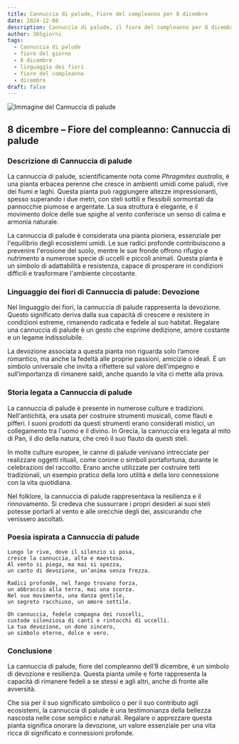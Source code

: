 ```yaml
---
title: Cannuccia di palude, Fiore del compleanno per 8 dicembre
date: 2024-12-08
description: Cannuccia di palude, il fiore del compleanno per 8 dicembre, è il simbolo di Devozione. Scopri il suo significato unico, le storie affascinanti e la poesia che celebra la sua bellezza.
author: 365giorni
tags:
  - Cannuccia di palude
  - fiore del giorno
  - 8 dicembre
  - linguaggio dei fiori
  - fiore del compleanno
  - dicembre
draft: false
---
```


![Immagine del Cannuccia di palude](https://cdn.pixabay.com/photo/2023/04/13/07/23/reed-7921907_1280.jpg)


## 8 dicembre – Fiore del compleanno: Cannuccia di palude

### Descrizione di Cannuccia di palude

La cannuccia di palude, scientificamente nota come _Phragmites australis_, è una pianta erbacea perenne che cresce in ambienti umidi come paludi, rive dei fiumi e laghi. Questa pianta può raggiungere altezze impressionanti, spesso superando i due metri, con steli sottili e flessibili sormontati da pannocchie piumose e argentate. La sua struttura è elegante, e il movimento dolce delle sue spighe al vento conferisce un senso di calma e armonia naturale.

La cannuccia di palude è considerata una pianta pioniera, essenziale per l'equilibrio degli ecosistemi umidi. Le sue radici profonde contribuiscono a prevenire l'erosione del suolo, mentre le sue fronde offrono rifugio e nutrimento a numerose specie di uccelli e piccoli animali. Questa pianta è un simbolo di adattabilità e resistenza, capace di prosperare in condizioni difficili e trasformare l'ambiente circostante.

### Linguaggio dei fiori di Cannuccia di palude: Devozione

Nel linguaggio dei fiori, la cannuccia di palude rappresenta la devozione. Questo significato deriva dalla sua capacità di crescere e resistere in condizioni estreme, rimanendo radicata e fedele al suo habitat. Regalare una cannuccia di palude è un gesto che esprime dedizione, amore costante e un legame indissolubile.

La devozione associata a questa pianta non riguarda solo l’amore romantico, ma anche la fedeltà alle proprie passioni, amicizie o ideali. È un simbolo universale che invita a riflettere sul valore dell’impegno e sull’importanza di rimanere saldi, anche quando la vita ci mette alla prova.

### Storia legata a Cannuccia di palude

La cannuccia di palude è presente in numerose culture e tradizioni. Nell'antichità, era usata per costruire strumenti musicali, come flauti e pifferi. I suoni prodotti da questi strumenti erano considerati mistici, un collegamento tra l'uomo e il divino. In Grecia, la cannuccia era legata al mito di Pan, il dio della natura, che creò il suo flauto da questi steli.

In molte culture europee, le canne di palude venivano intrecciate per realizzare oggetti rituali, come corone o simboli portafortuna, durante le celebrazioni del raccolto. Erano anche utilizzate per costruire tetti tradizionali, un esempio pratico della loro utilità e della loro connessione con la vita quotidiana.

Nel folklore, la cannuccia di palude rappresentava la resilienza e il rinnovamento. Si credeva che sussurrare i propri desideri ai suoi steli potesse portarli al vento e alle orecchie degli dei, assicurando che venissero ascoltati.

### Poesia ispirata a Cannuccia di palude

```
Lungo le rive, dove il silenzio si posa,  
cresce la cannuccia, alta e maestosa.  
Al vento si piega, ma mai si spezza,  
un canto di devozione, un’anima senza frezza.  

Radici profonde, nel fango trovano forza,  
un abbraccio alla terra, mai una scorza.  
Nel suo movimento, una danza gentile,  
un segreto racchiuso, un amore sottile.  

Oh cannuccia, fedele compagna dei ruscelli,  
custode silenziosa di canti e rintocchi di uccelli.  
La tua devozione, un dono sincero,  
un simbolo eterno, dolce e vero.  
```

### Conclusione

La cannuccia di palude, fiore del compleanno dell’8 dicembre, è un simbolo di devozione e resilienza. Questa pianta umile e forte rappresenta la capacità di rimanere fedeli a se stessi e agli altri, anche di fronte alle avversità.

Che sia per il suo significato simbolico o per il suo contributo agli ecosistemi, la cannuccia di palude è una testimonianza della bellezza nascosta nelle cose semplici e naturali. Regalare o apprezzare questa pianta significa onorare la devozione, un valore essenziale per una vita ricca di significato e connessioni profonde.